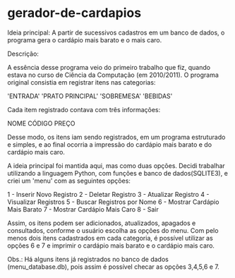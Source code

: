 # gerador-de-cardapios
Ideia principal: A partir de sucessivos cadastros em um banco de dados, o programa gera o cardápio mais barato e o mais caro.

Descrição:

A essência desse programa veio do primeiro trabalho que fiz, quando estava no curso de Ciência da Computação (em 2010/2011).
O programa original consistia em registrar itens nas categorias:
 
 'ENTRADA'
 'PRATO PRINCIPAL'
 'SOBREMESA'
 'BEBIDAS'

 Cada item registrado contava com três informações:

 NOME
 CÓDIGO
 PREÇO

 Desse modo, os itens iam sendo registrados, em um programa estruturado e simples, e ao final ocorria a impressão do cardápio mais barato e do cardápio mais caro.

 A ideia principal foi mantida aqui, mas como duas opções. Decidi trabalhar utilizando a linguagem Python, com funções e banco de dados(SQLITE3), e criei um 'menu' com as seguintes opções:

1 - Inserir Novo Registro
2 - Deletar Registro
3 - Atualizar Registro
4 - Visualizar Registros
5 - Buscar Registros por Nome
6 - Mostrar Cardápio Mais Barato
7 - Mostrar Cardápio Mais Caro
8 - Sair

Assim, os itens podem ser adicionados, atualizados, apagados e consultados, conforme o usuário escolha as opções do menu. Com pelo menos dois itens cadastrados em cada categoria, é possível utilizar as opções 6 e 7 e imprimir o cardápio mais barato e o cardápio mais caro.

Obs.: Há alguns itens já registrados no banco de dados (menu_database.db), pois assim é possível checar as opções 3,4,5,6 e 7.

